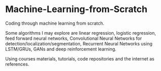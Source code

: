 # Machine-Learning-from-Scratch
Coding through machine learning from scratch.

Some algorithms I may explore are linear regression, logistic regression,
feed forward neural networks, Convolutional Neural Networks for detection/localization/segmentation,
Recurrent Neural Networks using LSTM/GRUs, GANs and deep reinforcement learning.

Using courses materials, tutorials, code repositories and the internet as references.
